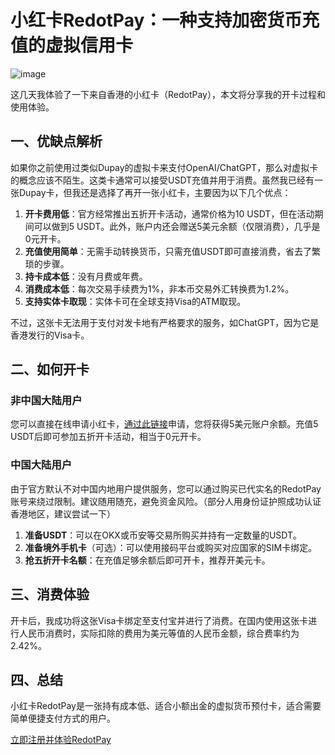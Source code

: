 # 小红卡RedotPay：一种支持加密货币充值的虚拟信用卡

![image](https://github.com/user-attachments/assets/7e26fd9a-7aa7-42fe-9175-37cfab75a336)

这几天我体验了一下来自香港的小红卡（RedotPay），本文将分享我的开卡过程和使用体验。

## 一、优缺点解析

如果你之前使用过类似Dupay的虚拟卡来支付OpenAI/ChatGPT，那么对虚拟卡的概念应该不陌生。这类卡通常可以接受USDT充值并用于消费。虽然我已经有一张Dupay卡，但我还是选择了再开一张小红卡，主要因为以下几个优点：

1. **开卡费用低**：官方经常推出五折开卡活动，通常价格为10 USDT，但在活动期间可以做到5 USDT。此外，账户内还会赠送5美元余额（仅限消费），几乎是0元开卡。
2. **充值使用简单**：无需手动转换货币，只需充值USDT即可直接消费，省去了繁琐的步骤。
3. **持卡成本低**：没有月费或年费。
4. **消费成本低**：每次交易手续费为1%，非本币交易外汇转换费为1.2%。
5. **支持实体卡取现**：实体卡可在全球支持Visa的ATM取现。

不过，这张卡无法用于支付对发卡地有严格要求的服务，如ChatGPT，因为它是香港发行的Visa卡。

## 二、如何开卡

### 非中国大陆用户
您可以直接在线申请小红卡，[通过此链接](https://bit.ly/redotPay)申请，您将获得5美元账户余额。充值5 USDT后即可参加五折开卡活动，相当于0元开卡。

### 中国大陆用户
由于官方默认不对中国内地用户提供服务，您可以通过购买已代实名的RedotPay账号来绕过限制。建议随用随充，避免资金风险。（部分人用身份证护照成功认证香港地区，建议尝试一下）

1. **准备USDT**：可以在OKX或币安等交易所购买并持有一定数量的USDT。
2. **准备境外手机卡**（可选）：可以使用接码平台或购买对应国家的SIM卡绑定。
3. **抢五折开卡名额**：在充值足够余额后即可开卡，推荐开美元卡。

## 三、消费体验

开卡后，我成功将这张Visa卡绑定至支付宝并进行了消费。在国内使用这张卡进行人民币消费时，实际扣除的费用为美元等值的人民币金额，综合费率约为2.42%。

## 四、总结

小红卡RedotPay是一张持有成本低、适合小额出金的虚拟货币预付卡，适合需要简单便捷支付方式的用户。

[立即注册并体验RedotPay](https://bit.ly/redotPay)
